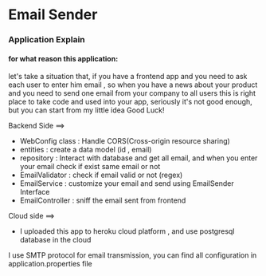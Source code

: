 # Email Sender

### Application Explain

#### for what reason this application:
let's take a situation that, if you have a frontend app and you need to ask 
each user to enter him email , so when you have a news about your product and you need to send one email from your company to all users
this is right place to take code and used into your app, seriously it's not good enough, but you can start from my little idea
Good Luck!

 Backend Side ==>
* WebConfig class : Handle CORS(Cross-origin resource sharing)
* entities : create a data model (id , email)
* repository : Interact with database and get all email, and when you enter your email check if exist same email or not
* EmailValidator : check if email valid or not (regex)
* EmailService : customize your email and send using EmailSender Interface
* EmailController : sniff the email sent from frontend 


Cloud side ==>
* I uploaded this app to heroku cloud platform , and use postgresql database in the cloud

I use SMTP protocol for  email transmission, you can find all configuration in application.properties file

